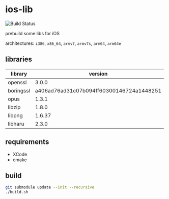 # ios-lib
![Build Status](https://github.com/damaex/ios-lib/actions/workflows/build.yml/badge.svg)

prebuild some libs for iOS

architectures: `i386`, `x86_64`, `armv7`, `armv7s`, `arm64`, `arm64e`

## libraries

| library   | version                                  |
| --------- | ---------------------------------------- |
| openssl   | 3.0.0                                    |
| boringssl | a406ad76ad31c07b094ff60300146724a1448251 |
| opus      | 1.3.1                                    |
| libzip    | 1.8.0                                    |
| libpng    | 1.6.37                                   |
| libharu   | 2.3.0                                    |

## requirements
- XCode
- cmake

## build
```bash
git submodule update --init --recursive
./build.sh
```
